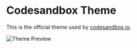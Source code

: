 # Codesandbox Theme

This is the official theme used by [codesandbox.io](https://codesandbox.io/).

![Theme Preview](https://raw.githubusercontent.com/ngryman/codesandbox-theme/master/screenshot.png)
